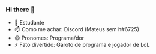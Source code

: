### Hi there 👋

- 🎒 Estudante
- 📫 Como me achar: Discord (Mateus sem h#6725)
- 😄 Pronomes: Programa/dor
- ⚡ Fato divertido: Garoto de programa e jogador de LoL
